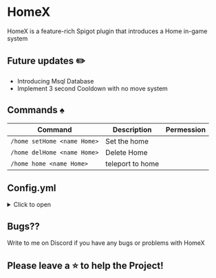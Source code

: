 # HomeX
HomeX is a feature-rich Spigot plugin that introduces a Home in-game system

## Future updates :pencil2:
- Introducing Msql Database
- Implement 3 second Cooldown with no move system

## Commands :spades:
Command | Description | Permession
--- | --- | ---
`/home setHome <name Home>` | Set the home
`/home delHome <name Home>` | Delete Home
`/home home <name Home>` | teleport to home

## Config.yml
<details>
  <summary>Click to open</summary>

```yaml
---
#
#    _    _                       __   __
#   | |  | |                      \ \ / /
#   | |__| | ___  _ __ ___   ___   \ V /
#   |  __  |/ _ \| '_ ` _ \ / _ \   > <
#   | |  | | (_) | | | | | |  __/  / . \
#   |_|  |_|\___/|_| |_| |_|\___| /_/ \_\
#
#      This Plugin was made with ❤️ by Akari_my
#      GitHub: github.com/Akari-my
#      Discord for support: akari_my
#
#      version: 1.0-BETA


messages:
  success:
    homeSet: "&aHome '%home%' set successfully!"
    homeDeleted: "&aHome '%home%' successfully deleted!"
    teleportedToHome: "&aTeleported to home '%home%'!"
  error:
    homeAlreadyExists: "&cThe home '%home%' already exists."
    homeNotFound: "&cThe home '%home%' does not exist."
```
</details>

## Bugs??
Write to me on Discord if you have any bugs or problems with HomeX

## Please leave a ⭐ to help the Project!
